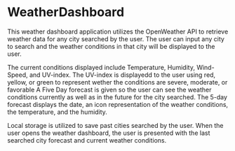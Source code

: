 # WeatherDashboard

This weather dashboard application utilizes the OpenWeather API to retrieve weather data for any city searched by the user. The user can input any city to search and the weather conditions in that city will be displayed to the user.

The current conditions displayed include Temperature, Humidity, Wind-Speed, and UV-index. The UV-index is displayedd to the user using red, yellow, or green to represent wether the conditions are severe, moderate, or favorable  A Five Day forecast is given so the user can see the weather conditions currently as well as in the future for the city searched. The 5-day forecast displays the date, an icon representation of the weather conditions, the temperature, and the humidity.

Local storage is utilized to save past cities searched by the user. When the user opens the weather dashboard, the user is presented with the last searched city forecast and current weather conditions.